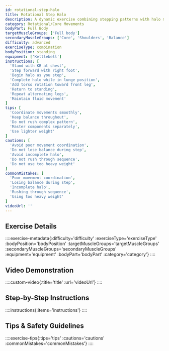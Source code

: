 ```yaml
---
id: rotational-step-halo
title: Rotational Step Halo
description: A dynamic exercise combining stepping patterns with halo movements and rotation, developing coordination, balance, and multi-planar strength while challenging cognitive function through complex sequencing.
category: Rotational/Core Movements
bodyPart: Full Body
targetMuscleGroups: ['Full body']
secondaryMuscleGroups: ['Core', 'Shoulders', 'Balance']
difficulty: advanced
exerciseType: combination
bodyPosition: standing
equipment: ['Kettlebell']
instructions: [
  'Stand with KB at chest',
  'Step forward with right foot',
  'Begin halo as you step',
  'Complete halo while in lunge position',
  'Add torso rotation toward front leg',
  'Return to standing',
  'Repeat alternating legs',
  'Maintain fluid movement'
]
tips: [
  'Coordinate movements smoothly',
  'Keep balance throughout',
  'Do not rush complex pattern',
  'Master components separately',
  'Use lighter weight'
]
cautions: [
  'Avoid poor movement coordination',
  'Do not lose balance during step',
  'Avoid incomplete halo',
  'Do not rush through sequence',
  'Do not use too heavy weight'
]
commonMistakes: [
  'Poor movement coordination',
  'Losing balance during step',
  'Incomplete halo',
  'Rushing through sequence',
  'Using too heavy weight'
]
videoUrl: ''
---
```


## Exercise Details

::::exercise-metadata{:difficulty='difficulty' :exerciseType='exerciseType' :bodyPosition='bodyPosition' :targetMuscleGroups='targetMuscleGroups' :secondaryMuscleGroups='secondaryMuscleGroups' :equipment='equipment' :bodyPart='bodyPart' :category='category'}
::::

## Video Demonstration

::::custom-video{:title='title' :url='videoUrl'}
::::

## Step-by-Step Instructions

::::instructions{:items='instructions'}
::::

## Tips & Safety Guidelines

::::exercise-tips{:tips='tips' :cautions='cautions' :commonMistakes='commonMistakes'}
::::
